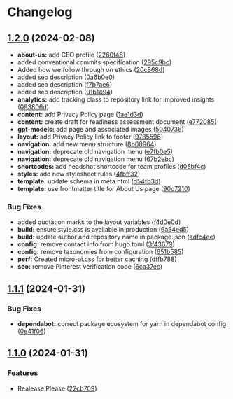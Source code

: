 # Changelog

## [1.2.0](https://github.com/takara-ai/Website/compare/v1.1.1...v1.2.0) (2024-02-08)

- **about-us:** add CEO profile ([2260f48](https://github.com/takara-ai/Website/commit/2260f48b6176be10820a2d53da1034fed857fe4e))
- added conventional commits specification ([295c9bc](https://github.com/takara-ai/Website/commit/295c9bcaa6b5d9de412b5eeb2d843136ae66b08d))
- Added how we follow through on ethics ([20c868d](https://github.com/takara-ai/Website/commit/20c868d9f13f34fcf90cb099a9c32f83c0073a64))
- added seo description ([0a6b0e0](https://github.com/takara-ai/Website/commit/0a6b0e05b10e4c64fbeecc5e0cbaa0d721809cca))
- added seo description ([f7b7ae6](https://github.com/takara-ai/Website/commit/f7b7ae6cedea7d5738247cc70c05c858ffc7ef6f))
- added seo description ([01b1494](https://github.com/takara-ai/Website/commit/01b14947a37769c4a29b5d66db61ce8d63cdd75e))
- **analytics:** add tracking class to repository link for improved insights ([093806d](https://github.com/takara-ai/Website/commit/093806d9c6fd245b667fe52625758fb88d01a20f))
- **content:** add Privacy Policy page ([1ae1d3d](https://github.com/takara-ai/Website/commit/1ae1d3dd787160c5baa93c8693e93853bd0a41fb))
- **content:** create draft for readiness assessment document ([e772085](https://github.com/takara-ai/Website/commit/e7720855fc7555d2f049627aced550dd1b52fdc8))
- **gpt-models:** add page and associated images ([5040736](https://github.com/takara-ai/Website/commit/50407361054aa17d8316998b3b3bb06f1d91d447))
- **layout:** add Privacy Policy link to footer ([9785596](https://github.com/takara-ai/Website/commit/978559640a765c45290443bdf0f146161adb6355))
- **navigation:** add new menu structure ([8b08964](https://github.com/takara-ai/Website/commit/8b0896458b9b9e688bd1b5bbf4b2704c578ec490))
- **navigation:** deprecate old navigation menu ([e7fb0e5](https://github.com/takara-ai/Website/commit/e7fb0e5c39ee08f14ba287d82f9dedfe0de9b1eb))
- **navigation:** deprecate old navigation menu ([67b2ebc](https://github.com/takara-ai/Website/commit/67b2ebca0798842ba431ed25bdd077b5d7df18db))
- **shortcodes:** add headshot shortcode for team profiles ([d05bf4c](https://github.com/takara-ai/Website/commit/d05bf4ceee5436721300396cb669d2a7503ec1f8))
- **styles:** add new stylesheet rules ([4fbff32](https://github.com/takara-ai/Website/commit/4fbff32076048d60eb789b3581c2e6e73018f548))
- **template:** update schema in meta.html ([d54fb3d](https://github.com/takara-ai/Website/commit/d54fb3ddebd7ed87c3ed8d049077ec2fb252b9b9))
- **template:** use frontmatter title for About Us page ([90c7210](https://github.com/takara-ai/Website/commit/90c7210305027ea30f76e611de4b5200b3893a1b))

### Bug Fixes

- added quotation marks to the layout variables ([f4d0e0d](https://github.com/takara-ai/Website/commit/f4d0e0d7c3a25d6e95924c005ec8e2bb33ea683c))
- **build:** ensure style.css is available in production ([6a54ed5](https://github.com/takara-ai/Website/commit/6a54ed5e4d594074a5bd73ad0809b7b17d1da4f5))
- **build:** update author and repository name in package.json ([adfc4ee](https://github.com/takara-ai/Website/commit/adfc4ee57238c5c8cfdc1922b1ab783a99ffd4d2))
- **config:** remove contact info from hugo.toml ([3f43679](https://github.com/takara-ai/Website/commit/3f436793ef3246cf5ec8df724513cfb5adda209f))
- **config:** remove taxonomies from configuration ([651b585](https://github.com/takara-ai/Website/commit/651b5859e9247230bb2ffbab6f8cf3401eff44cc))
- **perf:** Created micro-ai.css for better caching ([dffb788](https://github.com/takara-ai/Website/commit/dffb788d31589b2a5b49fdc1420c7b99bb9a5e9b))
- **seo:** remove Pinterest verification code ([6ca37ec](https://github.com/takara-ai/Website/commit/6ca37ec3c03e611e6f64e5d0ed35ca4447c454ae))

## [1.1.1](https://github.com/takara-ai/Website/compare/v1.1.0...v1.1.1) (2024-01-31)

### Bug Fixes

- **dependabot:** correct package ecosystem for yarn in dependabot config ([0e41f06](https://github.com/takara-ai/Website/commit/0e41f062a175818c03d617120df556741159cd9d))

## [1.1.0](https://github.com/takara-ai/Website/compare/v1.0.0...v1.1.0) (2024-01-31)

### Features

- Realease Please ([22cb709](https://github.com/takara-ai/Website/commit/22cb7092024c51bef3b85ab5d8a91ef1c3ba83cd))
